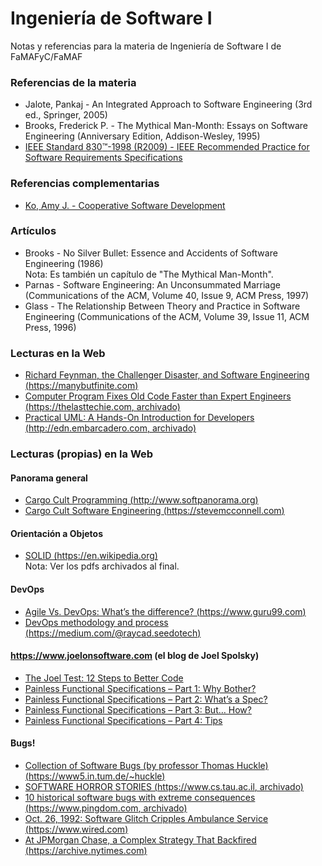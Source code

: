 # Ingeniería de Software I
Notas y referencias para la materia de Ingeniería de Software I de FaMAFyC/FaMAF

### Referencias de la materia

* Jalote, Pankaj - An Integrated Approach to Software Engineering (3rd ed., Springer, 2005)  
* Brooks, Frederick P. - The Mythical Man-Month: Essays on Software Engineering (Anniversary Edition, Addison-Wesley, 1995)  
* [IEEE Standard 830:tm:-1998 (R2009) - IEEE Recommended Practice for Software Requirements Specifications](https://web.archive.org/web/20200331150414/https://cse.msu.edu/~cse870/IEEEXplore-SRS-template.pdf)  

### Referencias complementarias

* [Ko, Amy J. - Cooperative Software Development](https://faculty.washington.edu/ajko/books/cooperative-software-development/#/)  

### Artículos

* Brooks - No Silver Bullet: Essence and Accidents of Software Engineering (1986)  
Nota: Es también un capítulo de "The Mythical Man-Month".  
* Parnas - Software Engineering: An Unconsummated Marriage (Communications of the ACM, Volume 40, Issue 9, ACM Press, 1997)  
* Glass - The Relationship Between Theory and Practice in Software Engineering (Communications of the ACM, Volume 39, Issue 11, ACM Press, 1996)  

### Lecturas en la Web  

* [Richard Feynman, the Challenger Disaster, and Software Engineering (https://manybutfinite.com)](https://manybutfinite.com/post/richard-feynman-challenger-disaster-software-engineering/)  
* [Computer Program Fixes Old Code Faster than Expert Engineers (https://thelasttechie.com, archivado)](https://web.archive.org/web/20161105164220/https://thelasttechie.com/2016/09/15/computer-program-fixes-old-code-faster-than-expert-engineers/)  
* [Practical UML: A Hands-On Introduction for Developers (http://edn.embarcadero.com, archivado)](https://archive.is/evoLk)  

### Lecturas (propias) en la Web  

#### Panorama general

* [Cargo Cult Programming (http://www.softpanorama.org)](http://www.softpanorama.org/Skeptics/cargo_cult_programming.shtml)  
* [Cargo Cult Software Engineering (https://stevemcconnell.com)](https://stevemcconnell.com/articles/cargo-cult-software-engineering/)  

#### Orientación a Objetos

* [SOLID (https://en.wikipedia.org)](https://en.wikipedia.org/wiki/SOLID)  
Nota: Ver los pdfs archivados al final.

#### DevOps

* [Agile Vs. DevOps: What’s the difference? (https://www.guru99.com)](https://www.guru99.com/agile-vs-devops.html)  
* [DevOps methodology and process (https://medium.com/@raycad.seedotech)](https://medium.com/@raycad.seedotech/devops-methodology-and-process-dde388eb65bd)  

#### https://www.joelonsoftware.com (el blog de Joel Spolsky)
* [The Joel Test: 12 Steps to Better Code](https://www.joelonsoftware.com/2000/08/09/the-joel-test-12-steps-to-better-code/)  
* [Painless Functional Specifications – Part 1: Why Bother?](https://www.joelonsoftware.com/2000/08/09/the-joel-test-12-steps-to-better-code/)  
* [Painless Functional Specifications – Part 2: What’s a Spec?](https://www.joelonsoftware.com/2000/10/03/painless-functional-specifications-part-2-whats-a-spec/)  
* [Painless Functional Specifications – Part 3: But… How?](https://www.joelonsoftware.com/2000/10/04/painless-functional-specifications-part-3-but-how/)  
* [Painless Functional Specifications – Part 4: Tips](https://www.joelonsoftware.com/2000/10/15/painless-functional-specifications-part-4-tips/)  

#### Bugs!

* [Collection of Software Bugs (by professor Thomas Huckle) (https://www5.in.tum.de/~huckle)](https://www5.in.tum.de/~huckle/bugse.html)  
* [SOFTWARE HORROR STORIES (https://www.cs.tau.ac.il, archivado)](https://web.archive.org/web/20120712204540/https://www.cs.tau.ac.il/~nachumd/verify/horror.html)  
* [10 historical software bugs with extreme consequences (https://www.pingdom.com, archivado)](https://web.archive.org/web/20201005075128/https://www.pingdom.com/blog/10-historical-software-bugs-with-extreme-consequences/#)  
* [Oct. 26, 1992: Software Glitch Cripples Ambulance Service (https://www.wired.com)](https://www.wired.com/2009/10/1026london-ambulance-computer-meltdown/)  
* [At JPMorgan Chase, a Complex Strategy That Backfired (https://archive.nytimes.com)](https://archive.nytimes.com/www.nytimes.com/interactive/2012/05/12/business/at-jpmorgan-chase-a-complex-strategy-that-backfired.html)  
